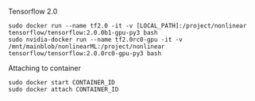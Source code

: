 
Tensorflow 2.0

    sudo docker run --name tf2.0 -it -v [LOCAL_PATH]:/project/nonlinear tensorflow/tensorflow:2.0.0b1-gpu-py3 bash
    sudo nvidia-docker run --name tf2.0rc0-gpu -it -v /mnt/mainblob/nonlinearML:/project/nonlinear tensorflow/tensorflow:2.0.0rc0-gpu-py3 bash

Attaching to container

    sudo docker start CONTAINER_ID
    sudo docker attach CONTAINER_ID

